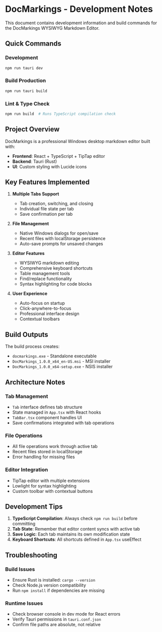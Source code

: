 # DocMarkings - Development Notes

This document contains development information and build commands for the DocMarkings WYSIWYG Markdown Editor.

## Quick Commands

### Development
```bash
npm run tauri dev
```

### Build Production
```bash
npm run tauri build
```

### Lint & Type Check
```bash
npm run build  # Runs TypeScript compilation check
```

## Project Overview

DocMarkings is a professional Windows desktop markdown editor built with:
- **Frontend**: React + TypeScript + TipTap editor
- **Backend**: Tauri (Rust)
- **UI**: Custom styling with Lucide icons

## Key Features Implemented

1. **Multiple Tabs Support**
   - Tab creation, switching, and closing
   - Individual file state per tab
   - Save confirmation per tab

2. **File Management**
   - Native Windows dialogs for open/save
   - Recent files with localStorage persistence
   - Auto-save prompts for unsaved changes

3. **Editor Features**
   - WYSIWYG markdown editing
   - Comprehensive keyboard shortcuts
   - Table management tools
   - Find/replace functionality
   - Syntax highlighting for code blocks

4. **User Experience**
   - Auto-focus on startup
   - Click-anywhere-to-focus
   - Professional interface design
   - Contextual toolbars

## Build Outputs

The build process creates:
- `docmarkings.exe` - Standalone executable
- `DocMarkings_1.0.0_x64_en-US.msi` - MSI installer
- `DocMarkings_1.0.0_x64-setup.exe` - NSIS installer

## Architecture Notes

### Tab Management
- `Tab` interface defines tab structure
- State managed in `App.tsx` with React hooks
- `TabBar.tsx` component handles UI
- Save confirmations integrated with tab operations

### File Operations
- All file operations work through active tab
- Recent files stored in localStorage
- Error handling for missing files

### Editor Integration
- TipTap editor with multiple extensions
- Lowlight for syntax highlighting
- Custom toolbar with contextual buttons

## Development Tips

1. **TypeScript Compilation**: Always check `npm run build` before committing
2. **Tab State**: Remember that editor content syncs with active tab
3. **Save Logic**: Each tab maintains its own modification state
4. **Keyboard Shortcuts**: All shortcuts defined in `App.tsx` useEffect

## Troubleshooting

### Build Issues
- Ensure Rust is installed: `cargo --version`
- Check Node.js version compatibility
- Run `npm install` if dependencies are missing

### Runtime Issues
- Check browser console in dev mode for React errors
- Verify Tauri permissions in `tauri.conf.json`
- Confirm file paths are absolute, not relative